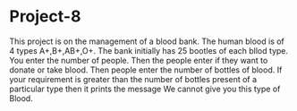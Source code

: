 # Project-8
This project is on the management of a blood bank.
The human blood is of 4 types A+,B+,AB+,O+.
The bank initially has 25 bootles of each bllod type.
You enter the number of people.
Then the people enter if they want to donate or take blood.
Then people enter the number of bottles of blood.
If your requirement is greater than the number of bottles present of a particular type then it prints the message We cannot give you this type of Blood.
